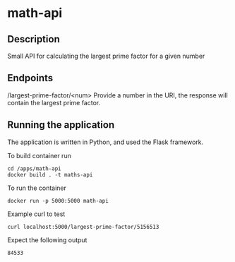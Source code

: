 # math-api

## Description
Small API for calculating the largest prime factor for a given number

## Endpoints
/largest-prime-factor/\<num>
Provide a number in the URI, the response will contain the largest prime factor.

## Running the application
The application is written in Python, and used the Flask framework.

To build container run
```
cd /apps/math-api
docker build . -t maths-api
```

To run the container
```
docker run -p 5000:5000 math-api
```

Example curl to test
```
curl localhost:5000/largest-prime-factor/5156513
```
Expect the following output
```
84533
```